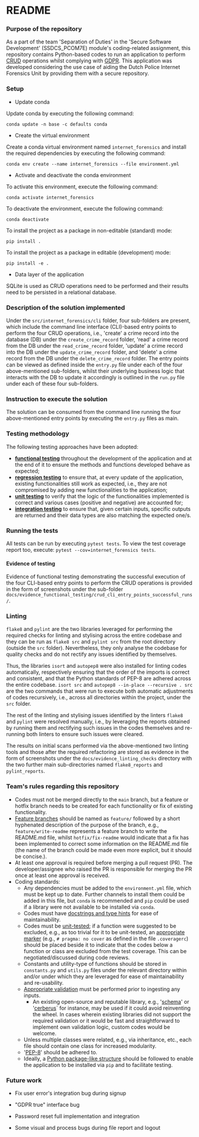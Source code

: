 # README #

### Purpose of the repository ###

As a part of the team 'Separation of Duties' in the 'Secure Software Development' (SSDCS_PCOM7E) module's coding-related 
assignment, this repository contains Python-based codes to run an application to perform 
[CRUD](https://en.wikipedia.org/wiki/Create,_read,_update_and_delete) operations whilst complying 
with [GDPR](https://gdpr.eu/). This application was developed considering the use case of aiding the Dutch Police Internet 
Forensics Unit by providing them with a secure repository.

### Setup ###

* Update conda

Update conda by executing the following command:

`conda update -n base -c defaults conda`

* Create the virtual environment

Create a conda virtual environment named `internet_forensics` and install the required dependencies by executing the 
following command: 

`conda env create --name internet_forensics --file environment.yml`

* Activate and deactivate the conda environment

To activate this environment, execute the following command:

`conda activate internet_forensics`

To deactivate the environment, execute the following command:

`conda deactivate`

To install the project as a package in non-editable (standard) mode:

`pip install .`

To install the project as a package in editable (development) mode:

`pip install -e .`

* Data layer of the application

SQLite is used as CRUD operations need to be performed and their results need to be persisted in a relational database. 

### Description of the solution implemented ###

Under the `src/internet_forensics/cli` folder, four sub-folders are present, which include the command line interface (CLI)-based 
entry points to perform the four CRUD operations, i.e., 'create' a crime record into the database (DB) under the `create_crime_record` folder, 
'read' a crime record from the DB under the `read_crime_record` folder, 'update' a crime record into the DB under the `update_crime_record` folder, 
and 'delete' a crime record from the DB under the `delete_crime_record` folder. The entry points can be viewed as defined 
inside the `entry.py` file under each of the four above-mentioned sub-folders, whilst their underlying business logic 
that interacts with the DB to update it accordingly is outlined in the `run.py` file under each of these four sub-folders.

### Instruction to execute the solution ###

The solution can be consumed from the command line running the four above-mentioned entry points by executing the `entry.py` 
files as main.

### Testing methodology ###

The following testing approaches have been adopted:
- [**functional testing**](https://en.wikipedia.org/wiki/Functional_testing) throughout the development of the application and at the end of it to ensure the methods and 
  functions developed behave as expected;
- [**regression testing**](https://en.wikipedia.org/wiki/Regression_testing) to ensure that, at every update of the application, existing functionalities still work as expected, 
  i.e., they are not compromised by adding new functionalities to the application;
- [**unit testing**](https://en.wikipedia.org/wiki/Unit_testing) to verify that the logic of the functionalities implemented is correct and various cases (positive and 
  negative) are accounted for;
- [**integration testing**](https://en.wikipedia.org/wiki/Integration_testing) to ensure that, given certain inputs, specific outputs are returned and their data types are also 
  matching the expected one/s.

### Running the tests ###

All tests can be run by executing `pytest tests`. To view the test coverage report too, execute: 
`pytest --cov=internet_forensics tests`.

#### Evidence of testing ####

Evidence of functional testing demonstrating the successful execution of the four CLI-based entry points to perform the 
CRUD operations is provided in the form of screenshots under the sub-folder `docs/evidence_functional_testing/crud_cli_entry_points_successful_runs/`.

### Linting ###

`flake8` and `pylint` are the two libraries leveraged for performing the required checks for linting and stylising across 
the entire codebase and they can be run as `flake8 src` and `pylint src` from the root directory (outside the `src` folder).
Nevertheless, they only analyse the codebase for quality checks and do not rectify any issues identified by themselves.

Thus, the libraries `isort` and `autopep8` were also installed for linting codes automatically, respectively ensuring that 
the order of the imports is correct and consistent, and that the Python standards of PEP-8 are adhered across the entire codebase.
`isort src` and `autopep8 --in-place --recursive . src` are the two commands that were run to execute both automatic adjustments 
of codes recursively, i.e., across all directories within the project, under the `src` folder.

The rest of the linting and stylising issues identified by the linters `flake8` and `pylint` were resolved manually, 
i.e., by leveraging the reports obtained by running them and rectifying such issues in the codes themselves and re-running 
both linters to ensure such issues were cleared.

The results on initial scans performed via the above-mentioned two linting tools and those after the required refactoring 
are stored as evidence in the form of screenshots under the `docs/evidence_linting_checks` directory with the two further main sub-directories named 
`flake8_reports` and `pylint_reports`.

### Team's rules regarding this repository ###

- Codes must not be merged directly to the `main` branch, but a feature or hotfix branch needs to be created for each 
functionality or fix of existing functionality.
- [Feature branches](https://www.atlassian.com/git/tutorials/comparing-workflows/feature-branch-workflow) should be named as `feature/` followed by a short hyphenated description of the purpose of the branch, 
e.g., `feature/write-readme` represents a feature branch to write the README.md file, whilst `hotfix/fix-readme` would 
indicate that a fix has been implemented to correct some information on the README.md file (the name of the branch could 
be made even more explicit, but it should be concise.).
- At least one approval is required before merging a pull request (PR). The developer/assignee who raised the PR is 
responsible for merging the PR once at least one approval is received.
- Coding standards: 
  - Any dependencies must be added to the `environment.yml` file, which must be kept up to date. Further channels to 
    install them could be added in this file, but `conda` is recommended and `pip` could be used if a library were not 
    available to be installed via `conda`.
  - Codes must have [docstrings and type hints](https://towardsdatascience.com/python-type-hints-docstrings-7ec7f6d3416b) 
    for ease of maintainability.
  - Codes must be [unit-tested](https://machinelearningmastery.com/a-gentle-introduction-to-unit-testing-in-python/); 
    if a function were suggested to be excluded, e.g., as too trivial for it to be unit-tested, 
    an [appropriate marker](https://coverage.readthedocs.io/en/6.3.3/excluding.html) (e.g., `# pragma: no cover` as 
    defined in the file `.coveragerc`) should be placed beside it to indicate that the codes below a function or class 
    are excluded from the test coverage. This can be negotiated/discussed during code reviews.
  - Constants and utility-type of functions should be stored in `constants.py` and `utils.py` files under the relevant 
    directory within and/or under which they are leveraged for ease of maintainability and re-usability.
  - [Appropriate validation](https://automatetheboringstuff.com/2e/chapter8/) must be performed prior to ingesting any inputs.
    - An existing open-source and reputable library, e.g., '[schema](https://pypi.org/project/schema/)' or 
    '[cerberus](https://docs.python-cerberus.org/en/stable/)` for instance, may be used if it could avoid reinventing 
    the wheel. In cases wherein existing libraries did not support the required validation or it would be fast and 
    straightforward to implement own validation logic, custom codes would be welcome.
  - Unless multiple classes were related, e.g., via inheritance, etc., each file should contain one class for increased 
    modularity.
  - '[PEP-8](https://peps.python.org/pep-0008/)' should be adhered to.
  - Ideally, a [Python package-like structure](https://docs.python-guide.org/writing/structure/) should be followed to enable the application to be installed via `pip` and 
    to facilitate testing.

### Future work ###

- Fix user error's integration bug during signup

- "GDPR true" interface bug

- Password reset full implementation and integration

- Some visual and process bugs during file report and logout